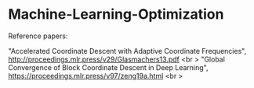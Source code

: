 # Machine-Learning-Optimization

Reference papers:

"Accelerated Coordinate Descent with Adaptive Coordinate Frequencies", http://proceedings.mlr.press/v29/Glasmachers13.pdf <br \>
"Global Convergence of Block Coordinate Descent in Deep Learning", https://proceedings.mlr.press/v97/zeng19a.html <br \>

